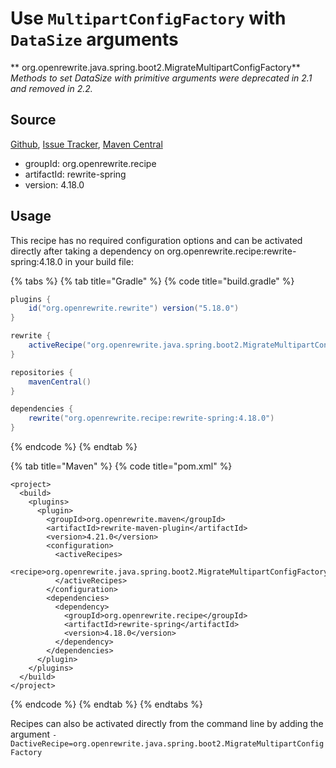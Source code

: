 # Use `MultipartConfigFactory` with `DataSize` arguments

** org.openrewrite.java.spring.boot2.MigrateMultipartConfigFactory**
_Methods to set DataSize with primitive arguments were deprecated in 2.1 and removed in 2.2._

## Source

[Github](https://github.com/openrewrite/rewrite-spring), [Issue Tracker](https://github.com/openrewrite/rewrite-spring/issues), [Maven Central](https://search.maven.org/artifact/org.openrewrite.recipe/rewrite-spring/4.18.0/jar)

* groupId: org.openrewrite.recipe
* artifactId: rewrite-spring
* version: 4.18.0


## Usage

This recipe has no required configuration options and can be activated directly after taking a dependency on org.openrewrite.recipe:rewrite-spring:4.18.0 in your build file:

{% tabs %}
{% tab title="Gradle" %}
{% code title="build.gradle" %}
```groovy
plugins {
    id("org.openrewrite.rewrite") version("5.18.0")
}

rewrite {
    activeRecipe("org.openrewrite.java.spring.boot2.MigrateMultipartConfigFactory")
}

repositories {
    mavenCentral()
}

dependencies {
    rewrite("org.openrewrite.recipe:rewrite-spring:4.18.0")
}
```
{% endcode %}
{% endtab %}

{% tab title="Maven" %}
{% code title="pom.xml" %}
```markup
<project>
  <build>
    <plugins>
      <plugin>
        <groupId>org.openrewrite.maven</groupId>
        <artifactId>rewrite-maven-plugin</artifactId>
        <version>4.21.0</version>
        <configuration>
          <activeRecipes>
            <recipe>org.openrewrite.java.spring.boot2.MigrateMultipartConfigFactory</recipe>
          </activeRecipes>
        </configuration>
        <dependencies>
          <dependency>
            <groupId>org.openrewrite.recipe</groupId>
            <artifactId>rewrite-spring</artifactId>
            <version>4.18.0</version>
          </dependency>
        </dependencies>
      </plugin>
    </plugins>
  </build>
</project>
```
{% endcode %}
{% endtab %}
{% endtabs %}

Recipes can also be activated directly from the command line by adding the argument `-DactiveRecipe=org.openrewrite.java.spring.boot2.MigrateMultipartConfigFactory`
